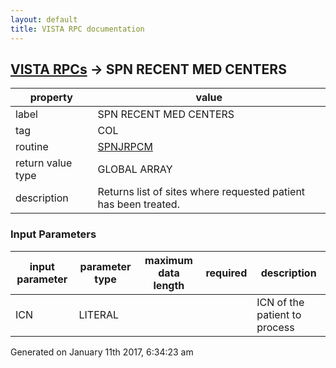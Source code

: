 ```yaml
---
layout: default
title: VISTA RPC documentation
---
```




## [VISTA RPCs](TableOfContent.md) &#8594; SPN RECENT MED CENTERS 

 property | value 
--- | --- 
 label | SPN RECENT MED CENTERS
 tag | COL
 routine | [SPNJRPCM](http://code.osehra.org/dox/Routine_SPNJRPCM_source.html)
 return value type | GLOBAL ARRAY
 description | Returns list of sites where requested patient has been treated.

### Input Parameters

| input parameter | parameter type | maximum data length | required | description | 
| --- | --- | --- | --- | --- | 
| ICN | LITERAL |  |  | ICN of the patient to process | 




Generated on January 11th 2017, 6:34:23 am